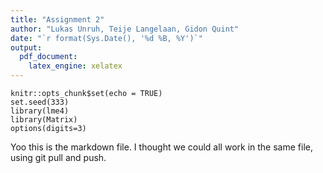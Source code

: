 ```yaml
---
title: "Assignment 2"
author: "Lukas Unruh, Teije Langelaan, Gidon Quint"
date: "`r format(Sys.Date(), '%d %B, %Y')`"
output: 
  pdf_document:
    latex_engine: xelatex
---
```


```{r setup, include=FALSE}
knitr::opts_chunk$set(echo = TRUE)
set.seed(333)
library(lme4)
library(Matrix)
options(digits=3)
```

Yoo this is the markdown file. I thought we could all work in the same file,
using git pull and push.